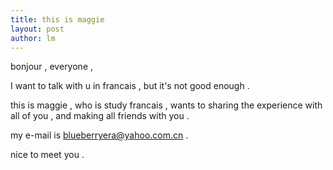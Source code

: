 ```yaml
---
title: this is maggie  
layout: post
author: lm
---
```

<p>bonjour , everyone , </p>
<p>I want to talk with u in francais , but it&#39;s not good enough . </p>
<p>this is maggie , who is study francais , wants to sharing the experience with all of you , and making all friends with you . </p>
<p>my e-mail is <a href="mailto:blueberryera@yahoo.com.cn">blueberryera@yahoo.com.cn</a> . </p>
<p>nice to meet you . </p>
